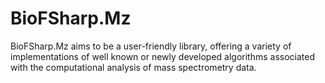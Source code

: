 # BioFSharp.Mz

BioFSharp.Mz aims to be a user-friendly library, offering a variety of implementations of well known or newly developed algorithms associated with the computational analysis of mass spectrometry data.